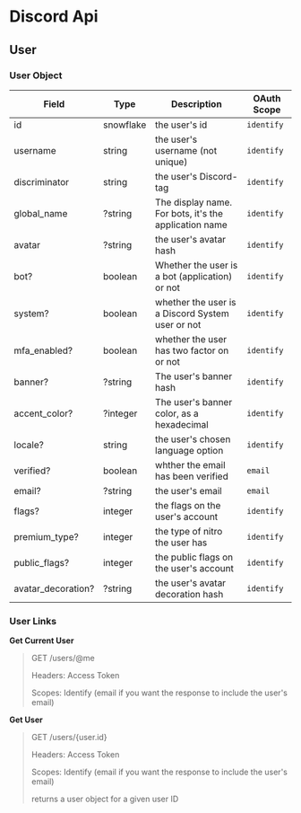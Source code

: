 # Discord Api

## User

### User Object

|Field|Type|Description|OAuth Scope|
|---|---|---|---|
|id|snowflake|the user's id|`identify`|
|username|string|the user's username (not unique)|`identify`|
|discriminator|string|the user's Discord-tag|`identify`|
|global_name|?string|The display name. For bots, it's the application name|`identify`|
|avatar|?string|the user's avatar hash|`identify`|
|bot?|boolean|Whether the user is a bot (application) or not|`identify`|
|system?|boolean|whether the user is a Discord System user or not|`identify`|
|mfa_enabled?|boolean|whether the user has two factor on or not|`identify`|
|banner?|?string|The user's banner hash|`identify`|
|accent_color?|?integer|The user's banner color, as a hexadecimal|`identify`|
|locale?|string|the user's chosen language option|`identify`|
|verified?|boolean|whther the email has been verified|`email`|
|email?|?string|the user's email|`email`|
|flags?|integer|the flags on the user's account|`identify`|
|premium_type?|integer|the type of nitro the user has|`identify`|
|public_flags?|integer|the public flags on the user's account|`identify`|
|avatar_decoration?|?string|the user's avatar decoration hash|`identify`|

### User Links
**Get Current User**
> GET /users/@me
>
> Headers: Access Token
> 
> Scopes: Identify (email if you want the response to include the user's email)

**Get User**
> GET /users/{user.id}
>
> Headers: Access Token
>
> Scopes: Identify (email if you want the response to include the user's email)
> 
> returns a user object for a given user ID
